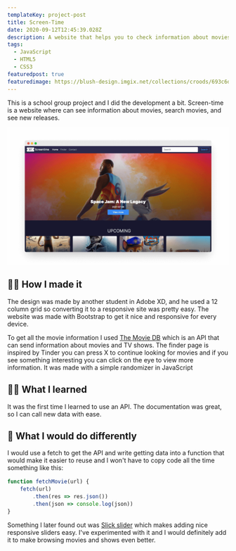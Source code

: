 ```yaml
---
templateKey: project-post
title: Screen-Time
date: 2020-09-12T12:45:39.028Z
description: A website that helps you to check information about movies.
tags:
  - JavaScript
  - HTML5
  - CSS3
featuredpost: true
featuredimage: https://blush-design.imgix.net/collections/croods/693c6d1d-030b-425f-a705-24a70586f166.png?w=800&auto=compress&cs=srgb
---
```

This is a school group project and I did the development a bit. Screen-time is a website where can see information about movies, search movies, and see new releases.

![screen time photo](screen-time.png)

## 👨‍💻 How I made it

The design was made by another student in Adobe XD, and he used a 12 column grid so converting it to a responsive site was pretty easy. The website was made with Bootstrap to get it nice and responsive for every device.

To get all the movie information I used [The Movie DB](https://www.themoviedb.org/) which is an API that can send information about movies and TV shows. The finder page is inspired by Tinder you can press X to continue looking for movies and if you see something interesting you can click on the eye to view more information. It was made with a simple randomizer in JavaScript

## 👨‍🏫 What I learned

It was the first time I learned to use an API. The documentation was great, so I can call new data with ease. 

## 📌 What I would do differently

I would use a fetch to get the API and write getting data into a function that would make it easier to reuse and I won't have to copy code all the time something like this:

```javascript
function fetchMovie(url) {
    fetch(url)
        .then(res => res.json())
        .then(json => console.log(json))
}
```

Something I later found out was [Slick slider](https://kenwheeler.github.io/slick/) which makes adding nice responsive sliders easy. I've experimented with it and I would definitely add it to make browsing movies and shows even better.